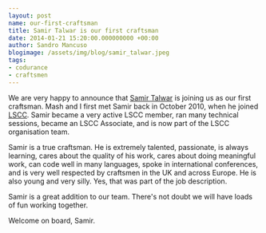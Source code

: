 ```yaml
--- 
layout: post 
name: our-first-craftsman 
title: Samir Talwar is our first craftsman 
date: 2014-01-21 15:20:00.000000000 +00:00 
author: Sandro Mancuso
blogimage: /assets/img/blog/samir_talwar.jpeg
tags:
- codurance
- craftsmen
---
```


We are very happy to announce that [Samir Talwar](https://twitter.com/samirtalwar) is joining us as our first craftsman. Mash and I first met Samir back in October 2010, when he joined [LSCC](http://londonswcraft.com). Samir became a very active LSCC member, ran many technical sessions, became an LSCC Associate, and is now part of the LSCC organisation team. 

Samir is a true craftsman. He is extremely talented, passionate, is always learning, cares about the quality of his work, cares about doing meaningful work, can code well in many languages, spoke in international conferences, and is very well respected by craftsmen in the UK and across Europe. He is also young and very silly. Yes, that was part of the job description. 

Samir is a great addition to our team. There's not doubt we will have loads of fun working together. 

Welcome on board, Samir.
